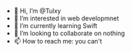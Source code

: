 - 👋 Hi, I’m @Tulxy
- 👀 I’m interested in web developmnet
- 🌱 I’m currently learning Swift
- 💞️ I’m looking to collaborate on nothing
- 📫 How to reach me: you can't

<!---
Tulxy/Tulxy is a ✨ special ✨ repository because its `README.md` (this file) appears on your GitHub profile.
You can click the Preview link to take a look at your changes.
--->
